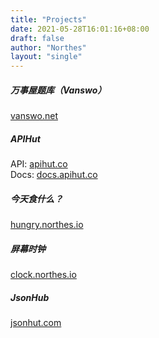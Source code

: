 ```yaml
---
title: "Projects"
date: 2021-05-28T16:01:16+08:00
draft: false
author: "Northes"
layout: "single"
---
```


##### 万事屋题库（Vanswo）
<a href="https://vanswo.net/" target="_blank">vanswo.net</a>

##### APIHut
API: <a href="https://apihut.co/" target="_blank">apihut.co</a>
<br>
Docs: <a href="https://docs.apihut.co/" target="_blank">docs.apihut.co</a>

##### 今天食什么？
<a href="https://hungry.northes.io/" target="_blank">hungry.northes.io</a>


##### 屏幕时钟
<a href="https://clock.northes.io/" target="_blank">clock.northes.io</a>

##### JsonHub
<a href="https://jsonhut.com/" target="_blank">jsonhut.com</a>
